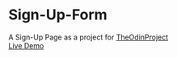 # Sign-Up-Form

A Sign-Up Page as a project for [TheOdinProject](https://theodinproject.com)\
[Live Demo](https://unnxt30.github.io/Sign-Up-Form/)
